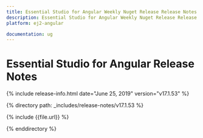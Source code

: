 ```yaml
---
title: Essential Studio for Angular Weekly Nuget Release Release Notes  
description: Essential Studio for Angular Weekly Nuget Release Release Notes  
platform: ej2-angular

documentation: ug
---
```


# Essential Studio for  Angular  Release Notes  

{% include release-info.html date="June 25, 2019"   version="v17.1.53"  %} 

{% directory path: _includes/release-notes/v17.1.53 %}

{% include {{file.url}} %}

{% enddirectory %}
